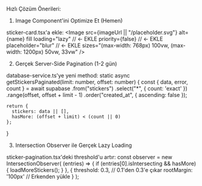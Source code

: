 Hızlı Çözüm Önerileri:

1. Image Component'ini Optimize Et (Hemen)

sticker-card.tsx'a ekle:
<Image
src={imageUrl || "/placeholder.svg"}
alt={name}
fill
loading="lazy" // ← EKLE
priority={false} // ← EKLE
placeholder="blur" // ← EKLE
sizes="(max-width: 768px) 100vw, (max-width: 1200px) 50vw, 33vw"
/>

2. Gerçek Server-Side Pagination (1-2 gün)

database-service.ts'ye yeni method:
static async getStickersPaginated(limit: number, offset: number) {
const { data, error, count } = await supabase
.from("stickers")
.select("\*", { count: 'exact' })
.range(offset, offset + limit - 1)
.order("created_at", { ascending: false });

    return {
      stickers: data || [],
      hasMore: (offset + limit) < (count || 0)
    };

}

3. Intersection Observer ile Gerçek Lazy Loading

sticker-pagination.tsx'deki threshold'u artır:
const observer = new IntersectionObserver(
(entries) => {
if (entries[0].isIntersecting && hasMore) {
loadMoreStickers();
}
},
{
threshold: 0.3, // 0.1'den 0.3'e çıkar
rootMargin: '100px' // Erkenden yükle
}
);
